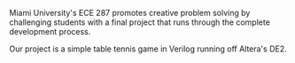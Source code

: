 Miami University's ECE 287 promotes creative problem solving by challenging students with a final project that runs through the complete development process.

Our project is a simple table tennis game in Verilog running off Altera's DE2.